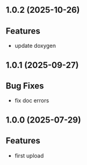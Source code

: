 ## 1.0.2 (2025-10-26)

## Features

- update doxygen

## 1.0.1 (2025-09-27)

## Bug Fixes

- fix doc errors

## 1.0.0 (2025-07-29)

## Features

- first upload

